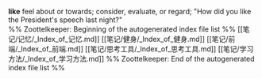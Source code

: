 **like**
feel about or towards; consider, evaluate, or regard; "How did you like the President's speech last night?"  
%% Zoottelkeeper: Beginning of the autogenerated index file list  %%
 [[笔记/记忆/_Index_of_记忆.md]]
 [[笔记/健身/_Index_of_健身.md]]
 [[笔记/前端/_Index_of_前端.md]]
 [[笔记/思考工具/_Index_of_思考工具.md]]
 [[笔记/学习方法/_Index_of_学习方法.md]]
%% Zoottelkeeper: End of the autogenerated index file list  %%
